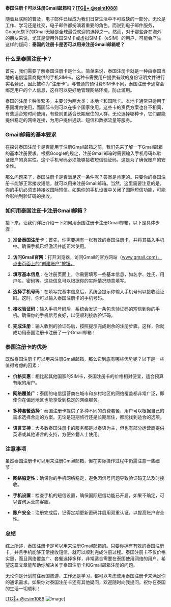 **泰国注册卡可以注册Gmail邮箱吗？[[TG💪+ @esim1088](https://t.me/s/esim1088)]**

随着互联网的普及，电子邮件已经成为我们日常生活中不可或缺的一部分。无论是工作、学习还是社交，电子邮件都扮演着重要的角色。而说到电子邮件服务，Google旗下的Gmail无疑是全球最受欢迎的选择之一。然而，对于那些身在海外的朋友来说，尤其是使用外国SIM卡或虚拟SIM卡（eSIM）的用户，可能会产生这样的疑问：**泰国的注册卡是否可以用来注册Gmail邮箱呢？**

### 什么是泰国注册卡？

首先，我们需要了解泰国注册卡是什么。简单来说，泰国注册卡就是一种由泰国当地的电信运营商提供的手机SIM卡。这种卡需要用户提供有效的身份证明文件进行实名登记，因此被称为“注册卡”。与普通的预付费SIM卡不同，泰国注册卡通常会绑定用户的个人信息，这样可以更好地管理网络环境，防止滥用。

泰国的注册卡种类繁多，主要分为两大类：本地卡和国际卡。本地卡通常只适用于泰国境内使用，而国际卡则可以在多个国家使用。这些卡的资费方案也各不相同，有些适合短时间使用，有些则更适合长期居住的人群。无论选择哪种卡，它们都能提供稳定的网络连接，为用户提供通话、短信和数据流量等服务。

### Gmail邮箱的基本要求

在探讨泰国注册卡是否能用于注册Gmail邮箱之前，我们先来了解一下Gmail邮箱的基本注册要求。根据Google的规定，注册Gmail邮箱时需要输入手机号码以验证账户的真实性。这个手机号码必须能够接收短信验证码，这是为了确保账户的安全性。

那么问题来了，泰国注册卡是否满足这一条件呢？答案是肯定的。只要你的泰国注册卡能够正常接收短信，就可以用来注册Gmail邮箱。当然，这里需要注意的是，你的手机必须支持接收国际短信。如果你的手机设置中关闭了国际短信功能，可能会影响到验证码的接收。

### 如何用泰国注册卡注册Gmail邮箱？

接下来，让我们详细介绍一下如何用泰国注册卡注册Gmail邮箱。以下是具体步骤：

1. **准备泰国注册卡**：首先，你需要拥有一张有效的泰国注册卡，并将其插入手机中。确保手机已经激活并能正常使用。

2. **访问Gmail官网**：打开浏览器，访问Gmail的官方网站（www.gmail.com）。点击页面上的“创建账户”按钮。

3. **填写基本信息**：在注册页面上，你需要填写一些基本信息，如名字、姓氏、用户名、密码等。这些信息可以根据你的实际情况随意填写。

4. **选择手机号码**：在填写完基本信息后，系统会提示你输入手机号码以接收验证码。这时，你可以输入泰国注册卡的手机号码。

5. **接收验证码**：输入手机号码后，系统会发送一条包含验证码的短信到你的手机。确保你的手机信号良好，以便顺利接收验证码。

6. **完成注册**：输入收到的验证码后，按照提示完成剩余的注册步骤。这样，你就成功用泰国注册卡注册了一个Gmail邮箱！

### 泰国注册卡的优势

既然泰国注册卡可以用来注册Gmail邮箱，那么它到底有哪些优势呢？以下是一些值得考虑的因素：

- **价格实惠**：相比起其他国家的SIM卡，泰国注册卡的价格相对便宜，适合预算有限的用户。
  
- **网络覆盖广**：泰国的电信运营商在城市和乡村地区的网络覆盖都非常广泛，即使你在偏远地区也能享受到稳定的网络服务。

- **多种套餐选择**：泰国注册卡提供了多种不同的资费套餐，用户可以根据自己的需求选择合适的方案。无论是短期旅行还是长期居住，都能找到适合的选项。

- **语言支持**：大多数泰国注册卡的服务都是以泰语为主，但也有部分运营商提供英语或其他语言的支持，方便外籍人士使用。

### 注意事项

虽然泰国注册卡可以用来注册Gmail邮箱，但在实际操作过程中仍需注意一些细节：

- **网络稳定性**：确保你的手机网络稳定，避免因信号问题导致验证码无法及时接收。

- **手机设置**：检查手机的短信设置，确保国际短信功能已开启。如果不确定，可以咨询运营商客服。

- **账户安全**：注册完成后，记得定期更新密码并启用双重认证，以提高账户安全性。

### 总结

综上所述，泰国注册卡是可以用来注册Gmail邮箱的。只要你拥有有效的泰国注册卡，并且手机能够正常接收短信，就可以顺利完成注册过程。泰国注册卡不仅价格实惠，而且网络覆盖广、套餐选择多样，非常适合需要在泰国使用网络的用户。希望这篇文章能帮助你解决关于泰国注册卡和Gmail邮箱注册的问题。

无论你是计划前往泰国旅游、工作还是学习，都可以考虑使用泰国注册卡来满足你的通讯需求。如果你对泰国注册卡还有其他疑问，欢迎随时向我提问。祝你在泰国的生活一切顺利！

[[TG💪+ @esim1088](https://t.me/s/esim1088) ![Image](https://i.postimg.cc/4NQfJmqS/Snipaste-2025-05-13-00-14-12.png)]